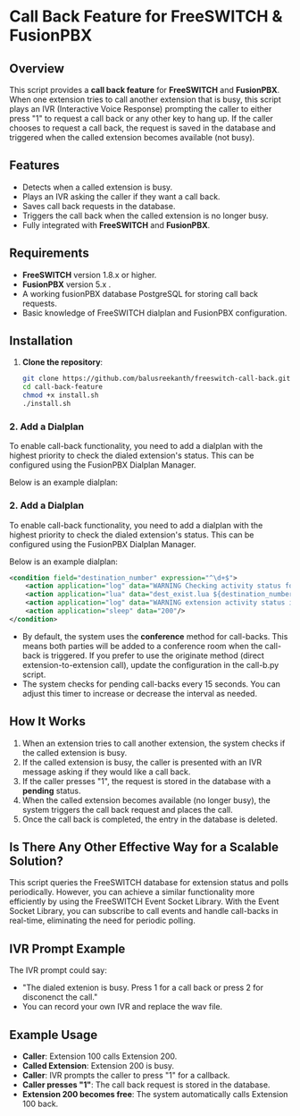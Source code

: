 # Call Back Feature for FreeSWITCH & FusionPBX

## Overview
This script provides a **call back feature** for **FreeSWITCH** and **FusionPBX**. When one extension tries to call another extension that is busy, this script plays an IVR (Interactive Voice Response) prompting the caller to either press "1" to request a call back or any other key to hang up. If the caller chooses to request a call back, the request is saved in the database and triggered when the called extension becomes available (not busy).

## Features
- Detects when a called extension is busy.
- Plays an IVR asking the caller if they want a call back.
- Saves call back requests in the database.
- Triggers the call back when the called extension is no longer busy.
- Fully integrated with **FreeSWITCH** and **FusionPBX**.

## Requirements
- **FreeSWITCH** version 1.8.x or higher.
- **FusionPBX** version 5.x .
- A working fusionPBX database PostgreSQL for storing call back requests.
- Basic knowledge of FreeSWITCH dialplan and FusionPBX configuration.

## Installation

1. **Clone the repository**:
   ```bash
   git clone https://github.com/balusreekanth/freeswitch-call-back.git
   cd call-back-feature
   chmod +x install.sh
   ./install.sh
### 2. **Add a Dialplan**
To enable call-back functionality, you need to add a dialplan with the highest priority to check the dialed extension's status. This can be configured using the FusionPBX Dialplan Manager.

Below is an example dialplan:

### 2. **Add a Dialplan**
To enable call-back functionality, you need to add a dialplan with the highest priority to check the dialed extension's status. This can be configured using the FusionPBX Dialplan Manager.

Below is an example dialplan:

```xml
<condition field="destination_number" expression="^\d+$">
    <action application="log" data="WARNING Checking activity status for extension ${destination_number}"/>
    <action application="lua" data="dest_exist.lua ${destination_number} ${caller_id_number} ${domain_name}"/>
    <action application="log" data="WARNING extension activity status is ${sip_dialogs_status}"/>
    <action application="sleep" data="200"/>
</condition>
```
- By default, the system uses the **conference** method for call-backs. This means both parties will be added to a conference room when the call-back is triggered.
If you prefer to use the originate method (direct extension-to-extension call), update the configuration in the call-b.py script.
- The system checks for pending call-backs every 15 seconds. You can adjust this timer to increase or decrease the interval as needed.


## How It Works
1. When an extension tries to call another extension, the system checks if the called extension is busy.
2. If the called extension is busy, the caller is presented with an IVR message asking if they would like a call back.
3. If the caller presses "1", the request is stored in the database with a **pending** status.
4. When the called extension becomes available (no longer busy), the system triggers the call back request and places the call.
5. Once the call back is completed, the entry in the database is deleted.


## Is There Any Other Effective Way for a Scalable Solution?

This script queries the FreeSWITCH database for extension status and polls periodically. However, you can achieve a similar functionality more efficiently by using the FreeSWITCH Event Socket Library. With the Event Socket Library, you can subscribe to call events and handle call-backs in real-time, eliminating the need for periodic polling.

## IVR Prompt Example
The IVR prompt could say:
- "The dialed extenion is busy. Press 1 for a call back or press 2 for disconenct the call."
- You can record your own IVR and replace the wav file.


## Example Usage
- **Caller**: Extension 100 calls Extension 200.
- **Called Extension**: Extension 200 is busy.
- **Caller**: IVR prompts the caller to press "1" for a callback.
- **Caller presses "1"**: The call back request is stored in the database.
- **Extension 200 becomes free**: The system automatically calls Extension 100 back.


